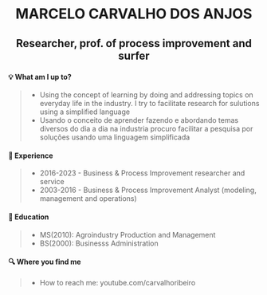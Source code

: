 
# <p align=center>MARCELO CARVALHO DOS ANJOS</p>

## <p align=center>Researcher, prof. of process improvement and surfer</p>


#### :bulb: What am I up to?
>- Using the concept of learning by doing and addressing topics on everyday life in the industry. I try to facilitate research for sulutions using a simplified language
>- Usando o conceito de aprender fazendo e abordando temas diversos do dia a dia na industria procuro facilitar a pesquisa por soluções usando uma linguagem simplificada

#### :runner: Experience
>- 2016-2023 - Business & Process Improvement researcher and service
>- 2003-2016 - Business & Process Improvement Analyst (modeling, management and operations)

#### :school: Education
>- MS(2010): Agroindustry Production and Management
>- BS(2000): Businesss Administration

#### :mag: Where you find me
>- How to reach me: youtube.com/carvalhoribeiro

<!--
**factorialmap/factorialmap** is a ✨ _special_ ✨ repository because its `README.md` (this file) appears on your GitHub profile.

-->

